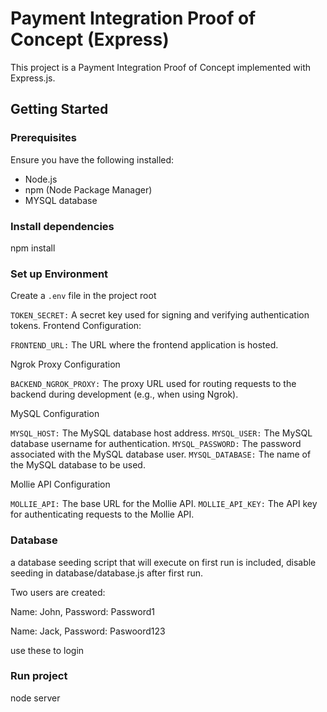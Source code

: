 # Payment Integration Proof of Concept (Express)

This project is a Payment Integration Proof of Concept implemented with Express.js.

## Getting Started

### Prerequisites

Ensure you have the following installed:
- Node.js
- npm (Node Package Manager)
- MYSQL database

### Install dependencies

npm install

### Set up Environment

Create a `.env` file in the project root

`TOKEN_SECRET:` A secret key used for signing and verifying authentication tokens.
Frontend Configuration:

`FRONTEND_URL:` The URL where the frontend application is hosted.

Ngrok Proxy Configuration

`BACKEND_NGROK_PROXY:` The proxy URL used for routing requests to the backend during development (e.g., when using Ngrok).

MySQL Configuration

`MYSQL_HOST:` The MySQL database host address.
`MYSQL_USER:` The MySQL database username for authentication.
`MYSQL_PASSWORD:` The password associated with the MySQL database user.
`MYSQL_DATABASE:` The name of the MySQL database to be used.

Mollie API Configuration

`MOLLIE_API:` The base URL for the Mollie API.
`MOLLIE_API_KEY:` The API key for authenticating requests to the Mollie API.

### Database

a database seeding script that will execute on first run is included, disable seeding in database/database.js after first run.

Two users are created:

Name: John, Password: Password1

Name: Jack, Password: Paswoord123

use these to login


### Run project

node server
